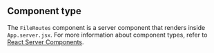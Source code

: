 ## Component type

The `FileRoutes` component is a server component that renders inside `App.server.jsx`. For more information about component types, refer to [React Server Components](/custom-storefronts/hydrogen/framework/react-server-components).

